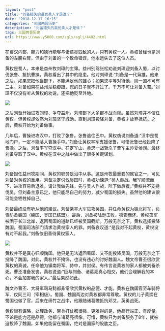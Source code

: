 ```yaml
---
layout: "post"
title: "刘备错失的最优秀人才是谁？"
date: "2018-12-17 16:15"
categories: "三国两晋历史"
description: "刘备错失的最优秀人才是谁？"
tags: 三国两晋历史
url: https://www.y5000.com/zgls/sglj/4482.html
---
```






在蜀汉内部，能力和德行能够与诸葛亮匹敌的人，只有黄权一人。黄权曾经也是刘备的左膀右臂。但由于刘备的一个致命错误，他永远失去了这位人杰。

黄权是蜀人，本来是益州牧刘璋的主簿。益州别驾张松劝说刘璋迎刘备入蜀，以讨伐张鲁、抵抗曹操。黄权看出了其中的隐患。他对刘璋说:“刘备是一代枭雄。他来之后，如果您把他当部下，不能满足他的雄心；如果您平等对待他，则一国不可有二主。刘备如果在益州站稳脚跟，您的日子就不好过了。千万不可让刘备入蜀。”刘璋不仅没有听从黄权的劝说，还把他贬至外地。

![](https://img.y5000.com/uploads/allimg/161102/1H63W410-0.jpg)

之后刘备开始进攻刘璋、争夺益州。刘璋部下大多都不战而降。虽然刘璋并不信任黄权，但黄权却依然为刘璋坚守城池。直到刘璋投降刘备，黄权才放弃抵抗。之后，黄权开始为刘备做事。

几年后，曹操进攻汉中，打败了张鲁。张鲁逃往巴中。黄权劝说刘备道:“汉中是蜀地门户，一定不能落入曹操手中。”刘备让黄权率军支援张鲁，可惜张鲁已经投降了曹操。之后，刘备率军夺汉中。在定军山，黄忠一战斩杀了曹军主帅夏侯渊。最终刘备夺取了汉中。黄权在汉中之战中做出了很多关键谋划。

![](https://img.y5000.com/uploads/allimg/161102/1H63V338-1.jpg)

刘备担任益州牧期间，黄权的职务是治中从事。这是州牧最重要的属官之一，可见刘备对黄权的重用。刘备决定讨伐吴国时，黄权劝谏道:“吴人善战。我军顺流而下，进攻容易后退难。请让我做先锋，先与吴人作战，陛下做后援。”黄权并不支持伐吴。但刘备主意已定，他只能尽自己的努力，减少蜀国的损失。虽然他的建议很可能会牺牲掉自己。

刘备最终没有听从他的建议。刘备亲率大军进攻吴国，并任命黄权为镇北将军，负责防备魏国（魏国、吴国已结盟）。最后，刘备被陆逊击败，狼狈而还。黄权孤军被困于长江北岸，返回蜀国的道路已经被吴国截断。万般无奈之下，黄权选择投降魏国。蜀国司法部门请求治黄权家人的罪。刘备哀叹道:“是我对不起黄权，黄权没有对不起我。”刘备依旧善待黄权家人。

![](https://img.y5000.com/uploads/allimg/161102/1H63V194-2.jpg)

黄权并不是真心归顺魏国。他只是无法返回蜀国、又不能投降吴国，万般无奈之下投降了魏国。对此，黄权并不掩饰，也没有违心的讨好魏国人。魏文帝曹丕很欣赏黄权的真诚，任命他为镇南将军、侍中，并封侯。有传言说黄权的家人都被刘备杀死。曹丕准备发丧。黄权说道:“臣与刘备、诸葛亮真心相交，他们会理解我的本心，不会加害我的家人。”最后果然如此。

魏文帝曹丕、大将军司马懿都非常欣赏黄权的品德、才能。黄权在魏国官至车骑将军、仪同三司（宰相级）。蜀国、魏国两边对黄权都非常尊敬。黄权的儿子黄崇在蜀国也做了官，后来在绵竹之战中，他跟随诸葛瞻抵抗邓艾，英勇战死。

黄权很有谋略，处理政务、带兵打仗都很强。更难得的是，他品行端正、有度量。不论是能力还是品德，他都与诸葛亮很像。可惜，黄权只为刘备服务了8年，就被迫投降了魏国。如果他能留在蜀国，绝对是国家的股肱之臣。
